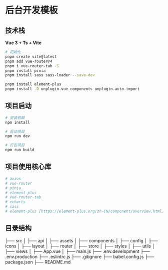 # 后台开发模板

## 技术栈
**Vue 3 + Ts + Vite**

```bash
# 初始化
pnpm create vite@latest
pnpm add vue-router@4
pnpm i vue-router-tab -S
pnpm install pinia
pnpm install sass sass-loader --save-dev

pnpm install element-plus
pnpm install -D unplugin-vue-components unplugin-auto-import
```





## 项目启动
```bash
# 安装依赖
npm install

# 启动项目
npm run dev

# 打包项目
npm run build
```

## 项目使用核心库
```bash
# axios 
# vue-router
# pinia
# element-plus
# vue-router-tab
# echarts
# sass
# element-plus [https://element-plus.org/zh-CN/component/overview.html]
```




## 目录结构
├── src
│   ├── api
│   ├── assets
│   ├── components
│   ├── config
│   ├── icons
│   ├── layout
│   ├── router
│   ├── store
│   ├── styles
│   ├── utils
│   ├── views
│   ├── App.vue
│   ├── main.js
├── .env.development
├── .env.production
├── .eslintrc.js
├── .gitignore
├── babel.config.js
├── package.json
├── README.md





